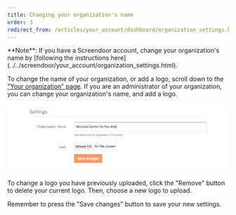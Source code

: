 ```yaml
---
title: Changing your organization's name
order: 3
redirect_from: /articles/your_account/dashboard/organization_settings.html
---
```


<div class='alert'>
    **Note**: If you have a Screendoor account, change your organization's name by [following the instructions here](../../screendoor/your_account/organization_settings.html).
</div>

To change the name of your organization, or add a logo, scroll down to the ["Your organization" page](https://dashboard.dobt.co/organization/). If you are an administrator of your organization, you can change your organization's name, and add a logo.

![Changing your organization's settings](../images/organization_settings.png)

To change a logo you have previously uploaded, click the "Remove" button to delete your current logo. Then, choose a new logo to upload.

Remember to press the "Save changes" button to save your new settings.

